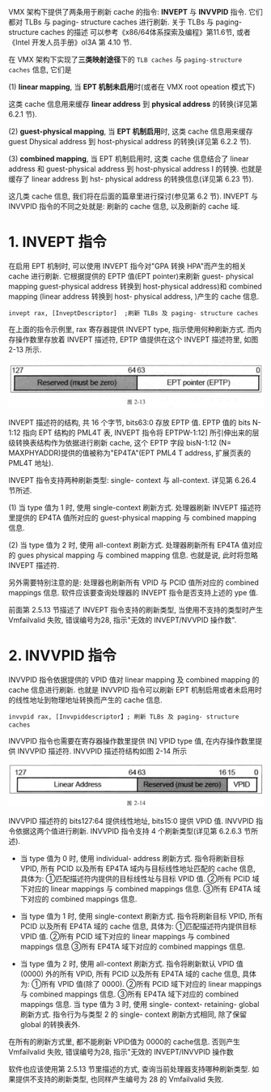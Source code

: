 
VMX 架构下提供了两条用于刷新 cache 的指令: **INVEPT** 与 **INVVPID** 指令. 它们都对 TLBs 与 paging- structure caches 进行刷新. 关于 TLBs 与 paging-structure caches 的描述 可以参考《x86/64体系探索及编程》第11.6节, 或者《Intel 开发人员手册》ol3A 第 4.10 节.

在 VMX 架构下实现了**三类映射途径**下的 `TLB caches` 与 `paging-structure caches` 信息, 它们是

(1) **linear mapping**, 当 **EPT 机制未启用**时(或者在 VMX root opeation 模式下)

这类 cache 信息用来缓存 **linear address** 到 **physical address** 的转换(详见第 6.2.1 节).

(2) **guest-physical mapping**, 当 **EPT 机制启用**时, 这类 cache 信息用来缓存 guest  Dhysical address 到 host-physical address 的转换(详见第 6.2.2 节).

(3) **combined mapping**, 当 EPT 机制启用时, 这类 cache 信息结合了 linear address 和 guest-physical address 到 host-physical address I 的转换. 也就是缓存了 linear address 到 hst- physical address 的转换信息(详见第 6.23 节).

这几类 cache 信息, 我们将在后面的篇章里进行探讨(参见第 6.2 节). INVEPT 与  INVVPID 指令的不同之处就是: 刷新的 cache 信息, 以及刷新的 cache 域.

# 1. INVEPT 指令

在启用 EPT 机制时, 可以使用 INVEPT 指今对"GPA 转换 HPA"而产生的相关 cache 进行刷新. 它根据提供的 EPTP 值(EPT pointer)来刷新 guest- physical mapping  guest-physical address 转换到 host-physical address)和 combined mapping (linear address 转换到 host- physical address, )产生的 cache 信息.

```
invept rax, [InveptDescriptor]  ;刷新 TLBs 及 paging- structure caches
```

在上面的指令示例里, rax 寄存器提供 INVEPT type, 指示使用何种刷新方式. 而内存操作数里存放着 INVEPT 描述符, EPTP 值提供在这个 INVEPT 描述符里, 如图 2-13 所示.

![2021-04-07-14-30-03.png](./images/2021-04-07-14-30-03.png)

INVEPT 描述符的结构, 共 16 个字节, bits63:0 存放 EPTP 值. EPTP 值的 bits N-1:12 指向 EPT 结构的 PML4T 表, INVEPT 指令将 EPTPW-1:12] 所引伸出来的层级转换表结构作为依据进行刷新 cache, 这个 EPTP 字段 bisN-1:12 (N= MAXPHYADDR)提供的值被称为"EP4TA"(EPT PML4 T address, 扩展页表的 PML4T 地址).

INVEPT 指令支持两种刷新类型: single- context 与 all-context. 详见第 6.26.4 节所述.

(1) 当 type 值为 1 时, 使用 single-context 刷新方式. 处理器刷新 INVEPT 描述符里提供的 EP4TA 值所对应的 guest-physical mapping 与 combined mapping 信息.

(2) 当 type 值为 2 时, 使用 all-context 刷新方式. 处理器刷新所有 EP4TA 值对应的 gues physical mapping 与 combined mapping 信息. 也就是说, 此时将忽略 INVEPT 描述符.

另外需要特别注意的是: 处理器也刷新所有 VPID 与 PCID 值所对应的 combined  mappings 信息. 软件应该要查询处理器的 INVEPT 指令是否支持上述的 ype 值.

前面第 2.5.13 节描述了 INVEPT 指令支持的刷新类型, 当使用不支持的类型时产生  Vmfailvalid 失败, 错误编号为28, 指示"无效的 INVEPT/NVVPID 操作数".

# 2. INVVPID 指令

INVVPID 指令依据提供的 VPID 值对 linear mapping 及 combined mapping 的 cache 信息进行刷新. 也就是 INVVPID 指令可以刷新 EPT 机制启用或者未启用时的线性地址到物理地址转换而产生的 cache 信息.

```
invvpid rax, [Invvpiddescriptor】; 刷新 TLBs 及 paging- structure caches
```

INVVPID 指令也需要在寄存器操作数里提供 IN] VPID type 值, 在内存操作数里提供 INVVPID 描述符. INVVPID 描述符结构如图 2-14 所示

![2021-04-07-14-31-52.png](./images/2021-04-07-14-31-52.png)

INVVPID 描述符的 bits127:64 提供线性地址, bits15:0 提供 VPID 值. INVVPID 指令依据这两个值进行刷新. INVVPID 指令支持 4 个刷新类型(详见第 6.2.6.3 节所述).

* 当 type 值为 0 时, 使用 individual- address 刷新方式. 指令将刷新目标 VPID, 所有 PCID 以及所有 EP4TA 域内与目标线性地址匹配的 cache 信息, 具体为: ①匹配描述符内提供的目标线性址与目标 VPID 值. ②所有 PCID 域下对应的 linear mappings 与 combined mappings 信息. ③所有 EP4TA 域下对应的 combined mappings 信息.

* 当 type 值为 1 时, 使用 single-context 刷新方式. 指令将刷新目标 VPID, 所有 PCID 以及所有 EP4TA 域的 cache 信息, 具体为: ①匹配描述符内提供目标 VPID 值. ②所有 PCID 域下对应的 linear mappings 与 combined mappings 信息 ③所有 EP4TA 域下对应的 combined mappings 信息.

* 当 type 值为 2 时, 使用 all-context 刷新方式. 指令将刷新默认 VPID 值(0000) 外的所有 VPID, 所有 PCID 以及所有 EP4TA 域的 cache 信息, 具体为: ①所有 VPID 值(除了 0000). ②所有 PCID 域下对应的 linear mappings 与 combined mappings 信息. ③所有 EP4TA 域下对应的 combined mappings 信息. 当 type 值为 3 时, 使用 single- context- retaining- global 刷新方式. 指令行为与类型 2 的 single- context 刷新方式相同, 除了保留 global 的转换表外.

在所有的刷新方式里, 都不能刷新 VPID值为 0000的 cache信息. 否则产生  Vmfailvalid 失败, 错误编号为28, 指示"无效的 INVEPT/INVVPID 操作数

软件也应该使用第 2.5.13 节里描述的方式, 查询当前处理器支持哪种刷新类型. 如果提供不支持的刷新类型, 也同样产生编号为 28 的 Vmfailvalid 失败.

